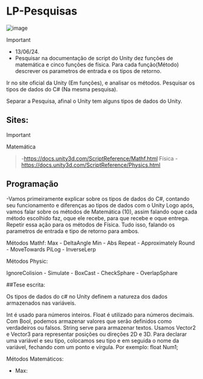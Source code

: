 # LP-Pesquisas
![image](https://github.com/DanielCarvalhoS/LP-Pesquisas/assets/162492997/34c3cdcf-1c08-47e5-aa36-8262dc184597)

>[!Important]
>- 13/06/24.
>- Pesquisar na documentação de script do Unity dez funções de matemática e cinco funções de física. Para cada função(Método) descrever os parametros de entrada e os tipos de retorno.

Ir no site oficial da Unity (Em funções), e analisar os métodos.
Pesquisar os tipos de dados do C# (Na mesma pesquisa).

Separar a Pesquisa, afinal o Unity tem alguns tipos de dados do Unity.

## Sites:
>[!Important]
Matemática
>-https://docs.unity3d.com/ScriptReference/Mathf.html
Física
>-https://docs.unity3d.com/ScriptReference/Physics.html

## Programação

-Vamos primeiramente explicar sobre os tipos de dados do C#, contando seu funcionamento e diferenças ao tipos de dados com o Unity
  Logo após, vamos falar sobre os métodos de Matemática (10), assim falando oque cada método escolhido faz, oque ele recebe, para que recebe e oque entrega.
  Repetir essa ação para os métodos de Física. Tudo isso, falando os parametros de entrada e tipo de retorno para ambos.

 Métodos Mathf:
Max - DeltaAngle
Min - Abs
Repeat - Approximately
Round - MoveTowards
PiLog - InverseLerp

 Métodos Physic:

IgnoreColision -
Simulate -
BoxCast -
CheckSphare -
OverlapSphare 

##Tese escrita:

Os tipos de dados do c# no Unity definem a natureza dos dados armazenados nas variáveis.

Int é usado para números inteiros.
Float é utilizado para números decimais.
Com Bool, podemos armazenar valores que serão definidos como verdadeiros ou falsos.
String serve para armazenar textos.
Usamos Vector2 e Vector3 para representar posições ou direções 2D e 3D.
Para declarar uma variável e seu tipo, colocamos seu tipo e em seguida o nome da variável, fechando com um ponto e vírgula. Por exemplo: float Num1;


Métodos Matemáticos:
- Max: 
